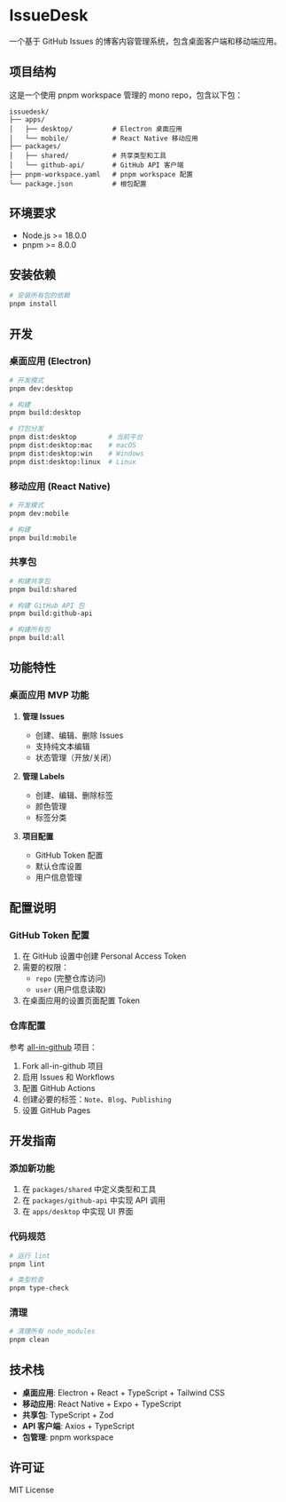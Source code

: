 # IssueDesk

一个基于 GitHub Issues 的博客内容管理系统，包含桌面客户端和移动端应用。

## 项目结构

这是一个使用 pnpm workspace 管理的 mono repo，包含以下包：

```
issuedesk/
├── apps/
│   ├── desktop/          # Electron 桌面应用
│   └── mobile/           # React Native 移动应用
├── packages/
│   ├── shared/           # 共享类型和工具
│   └── github-api/       # GitHub API 客户端
├── pnpm-workspace.yaml   # pnpm workspace 配置
└── package.json          # 根包配置
```

## 环境要求

- Node.js >= 18.0.0
- pnpm >= 8.0.0

## 安装依赖

```bash
# 安装所有包的依赖
pnpm install
```

## 开发

### 桌面应用 (Electron)

```bash
# 开发模式
pnpm dev:desktop

# 构建
pnpm build:desktop

# 打包分发
pnpm dist:desktop        # 当前平台
pnpm dist:desktop:mac    # macOS
pnpm dist:desktop:win    # Windows
pnpm dist:desktop:linux  # Linux
```

### 移动应用 (React Native)

```bash
# 开发模式
pnpm dev:mobile

# 构建
pnpm build:mobile
```

### 共享包

```bash
# 构建共享包
pnpm build:shared

# 构建 GitHub API 包
pnpm build:github-api

# 构建所有包
pnpm build:all
```

## 功能特性

### 桌面应用 MVP 功能

1. **管理 Issues**
   - 创建、编辑、删除 Issues
   - 支持纯文本编辑
   - 状态管理（开放/关闭）

2. **管理 Labels**
   - 创建、编辑、删除标签
   - 颜色管理
   - 标签分类

3. **项目配置**
   - GitHub Token 配置
   - 默认仓库设置
   - 用户信息管理

## 配置说明

### GitHub Token 配置

1. 在 GitHub 设置中创建 Personal Access Token
2. 需要的权限：
   - `repo` (完整仓库访问)
   - `user` (用户信息读取)
3. 在桌面应用的设置页面配置 Token

### 仓库配置

参考 [all-in-github](https://github.com/byodian/all-in-github) 项目：

1. Fork all-in-github 项目
2. 启用 Issues 和 Workflows
3. 配置 GitHub Actions
4. 创建必要的标签：`Note`、`Blog`、`Publishing`
5. 设置 GitHub Pages

## 开发指南

### 添加新功能

1. 在 `packages/shared` 中定义类型和工具
2. 在 `packages/github-api` 中实现 API 调用
3. 在 `apps/desktop` 中实现 UI 界面

### 代码规范

```bash
# 运行 lint
pnpm lint

# 类型检查
pnpm type-check
```

### 清理

```bash
# 清理所有 node_modules
pnpm clean
```

## 技术栈

- **桌面应用**: Electron + React + TypeScript + Tailwind CSS
- **移动应用**: React Native + Expo + TypeScript
- **共享包**: TypeScript + Zod
- **API 客户端**: Axios + TypeScript
- **包管理**: pnpm workspace

## 许可证

MIT License
